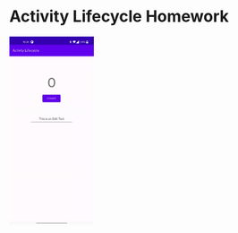 # Activity Lifecycle Homework
<img src='https://github.com/roshanbhatta/Activity-Lifecycle-and-State/blob/activity_lifecycle_homework/activity_lifecycle_homework.gif' width='30%'>

